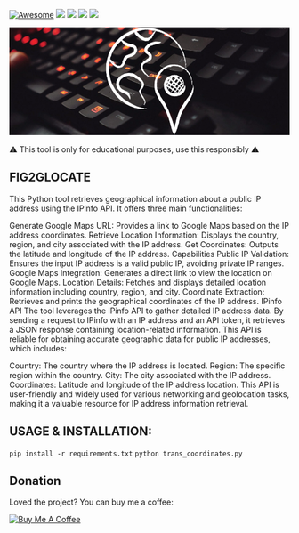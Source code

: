 [![Awesome](https://cdn.rawgit.com/sindresorhus/awesome/d7305f38d29fed78fa85652e3a63e154dd8e8829/media/badge.svg)](https://github.com/sindresorhus/awesome) <img src="https://img.shields.io/badge/Python-3.8-blue"> <img src="https://img.shields.io/badge/Status-Beta-orange"> <img src="https://img.shields.io/badge/Version-1-red"> <img src="https://img.shields.io/badge/Licence-MIT-yellowgreen">

<img src = 'https://github.com/r3vskd/fig2glocate/blob/main/resources/Screenshot_1.png'></img>

:warning: This tool is only for educational purposes, use this responsibly :warning:

## FIG2GLOCATE
This Python tool retrieves geographical information about a public IP address using the IPinfo API. It offers three main functionalities:

Generate Google Maps URL: Provides a link to Google Maps based on the IP address coordinates.
Retrieve Location Information: Displays the country, region, and city associated with the IP address.
Get Coordinates: Outputs the latitude and longitude of the IP address.
Capabilities
Public IP Validation: Ensures the input IP address is a valid public IP, avoiding private IP ranges.
Google Maps Integration: Generates a direct link to view the location on Google Maps.
Location Details: Fetches and displays detailed location information including country, region, and city.
Coordinate Extraction: Retrieves and prints the geographical coordinates of the IP address.
IPinfo API
The tool leverages the IPinfo API to gather detailed IP address data. By sending a request to IPinfo with an IP address and an API token, it retrieves a JSON response containing location-related information. This API is reliable for obtaining accurate geographic data for public IP addresses, which includes:

Country: The country where the IP address is located.
Region: The specific region within the country.
City: The city associated with the IP address.
Coordinates: Latitude and longitude of the IP address location.
This API is user-friendly and widely used for various networking and geolocation tasks, making it a valuable resource for IP address information retrieval.

## USAGE & INSTALLATION:
``` pip install -r requirements.txt ```
``` python trans_coordinates.py ```

## Donation

Loved the project? You can buy me a coffee:

<a href="https://www.buymeacoffee.com/r3vskd" target="_blank"><img src="https://cdn.buymeacoffee.com/buttons/default-orange.png" alt="Buy Me A Coffee" height="41" width="174"></a>
